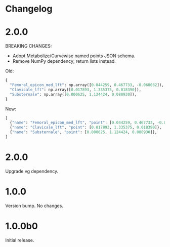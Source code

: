 # Changelog

# 2.0.0

BREAKING CHANGES:

- Adopt Metabolize/Curvewise named points JSON schema.
- Remove NumPy dependency; return lists instead.

Old:

```py
{
  "Femoral_epicon_med_lft": np.array([0.044259, 0.467733, -0.060032]),
  "Clavicale_lft": np.array([0.017893, 1.335375, 0.018390]),
  "Substernale": np.array([0.000625, 1.124424, 0.080930]),
}
```

New:
```py
[
  {"name": "Femoral_epicon_med_lft", "point": [0.044259, 0.467733, -0.060032]},
  {"name": "Clavicale_lft", "point": [0.017893, 1.335375, 0.018390]},
  {"name": "Substernale", "point": [0.000625, 1.124424, 0.080930]},
]
```


# 2.0.0

Upgrade vg dependency.


# 1.0.0

Version bump. No changes.


# 1.0.0b0

Initial release.
